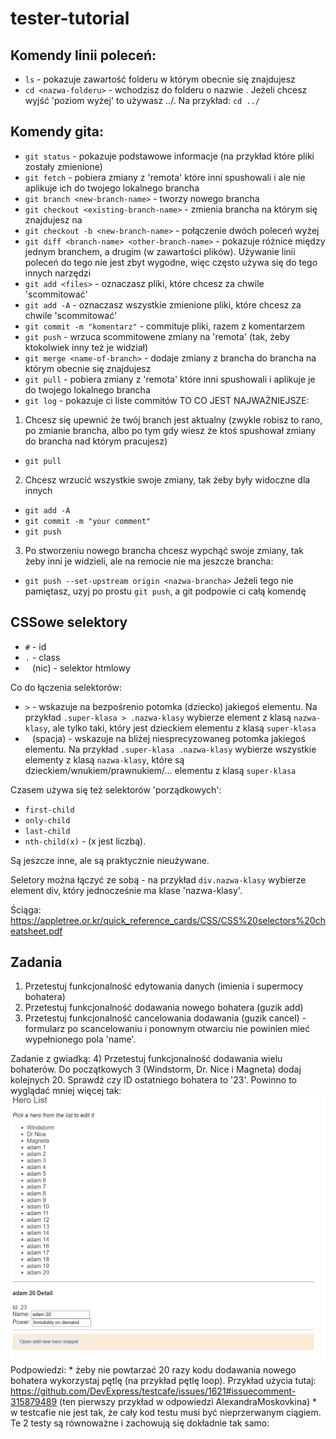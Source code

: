 # tester-tutorial

## Komendy linii poleceń:
- `ls` - pokazuje zawartość folderu w którym obecnie się znajdujesz
- `cd <nazwa-folderu>` - wchodzisz do folderu o nazwie <nazwa-folderu>. Jeżeli chcesz wyjść 'poziom wyżej' to używasz ../. Na przykład: `cd ../`

## Komendy gita:
- `git status` - pokazuje podstawowe informacje (na przykład które pliki zostały zmienione)
- `git fetch` - pobiera zmiany z 'remota' które inni spushowali i ale nie aplikuje ich do twojego lokalnego brancha
- `git branch <new-branch-name>` - tworzy nowego brancha
- `git checkout <existing-branch-name>` - zmienia brancha na którym się znajdujesz na <existing-branch-name>
- `git checkout -b <new-branch-name>` - połączenie dwóch poleceń wyżej
- `git diff <branch-name> <other-branch-name>` - pokazuje różnice między jednym branchem, a drugim (w zawartości plików). Używanie linii poleceń do tego nie jest zbyt wygodne, więc często używa się do tego innych narzędzi
- `git add <files>` - oznaczasz pliki, które chcesz za chwile 'scommitować'
- `git add -A` - oznaczasz wszystkie zmienione pliki, które chcesz za chwile 'scommitować'
- `git commit -m "komentarz"` - commituje pliki, razem z komentarzem
- `git push` - wrzuca scommitowene zmiany na 'remota' (tak, żeby ktokolwiek inny też je widział)
- `git merge <name-of-branch>` - dodaje zmiany z brancha <name-of-branch> do brancha na którym obecnie się znajdujesz
- `git pull` - pobiera zmiany z 'remota' które inni spushowali i aplikuje je do twojego lokalnego brancha
- `git log` - pokazuje ci liste commitów
TO CO JEST NAJWAŻNIEJSZE:

1) Chcesz się upewnić że twój branch jest aktualny (zwykle robisz to rano, po zmianie brancha, albo po tym gdy wiesz że ktoś spushował zmiany do brancha nad którym pracujesz)
- `git pull`

2) Chcesz wrzucić wszystkie swoje zmiany, tak żeby były widoczne dla innych
- `git add -A`
- `git commit -m "your comment"`
- `git push`

3) Po stworzeniu nowego brancha chcesz wypchąć swoje zmiany, tak żeby inni je widzieli, ale na remocie nie ma jeszcze brancha:
- `git push --set-upstream origin <nazwa-brancha>`
Jeżeli tego nie pamiętasz, uzyj  po prostu `git push`, a git podpowie ci całą komendę

## CSSowe selektory
 - `#` - id
 - `.` - class
 - ` ` (nic) - selektor htmlowy

 Co do łączenia selektorów:
 - `>` - wskazuje na bezpośrenio potomka (dziecko) jakiegoś elementu. Na przykład `.super-klasa > .nazwa-klasy` wybierze element z klasą `nazwa-klasy`, ale tylko taki, który jest dzieckiem elementu z klasą `super-klasa`
 - ` ` (spacja) - wskazuje na bliżej niesprecyzowaneg potomka jakiegoś elementu. Na przykład `.super-klasa .nazwa-klasy` wybierze wszystkie elementy z klasą `nazwa-klasy`, które są dzieckiem/wnukiem/prawnukiem/... elementu z klasą `super-klasa`

 Czasem używa się też selektorów 'porządkowych':
 - `first-child`
 - `only-child`
 - `last-child`
 - `nth-child(x)` - (x jest liczbą).

 Są jeszcze inne, ale są praktycznie nieużywane.

 Seletory można łączyć ze sobą - na przykład `div.nazwa-klasy` wybierze element div, który jednocześnie ma klase 'nazwa-klasy'.

 Ściąga: https://appletree.or.kr/quick_reference_cards/CSS/CSS%20selectors%20cheatsheet.pdf

## Zadania
1) Przetestuj funkcjonalność edytowania danych (imienia i supermocy bohatera)
2) Przetestuj funkcjonalność dodawania nowego bohatera (guzik add)
3) Przetestuj funkcjonalność cancelowania dodawania (guzik cancel) - formularz po scancelowaniu i ponownym otwarciu nie powinien mieć wypełnionego pola 'name'.

Zadanie z gwiadką:
4) Przetestuj funkcjonalność dodawania wielu bohaterów. Do początkowych 3 (Windstorm, Dr. Nice i Magneta) dodaj kolejnych 20.
   Sprawdź czy ID ostatniego bohatera to '23'. Powinno to wyglądać mniej więcej tak:
    ![Getting Started](docs-images/test-with-repetitions.png)
	Podpowiedzi:
		* żeby nie powtarzać 20 razy kodu dodawania nowego bohatera wykorzystaj pętlę (na przykład pętlę loop).
		Przykład użycia tutaj: https://github.com/DevExpress/testcafe/issues/1621#issuecomment-315879489 (ten pierwszy przykład w odpowiedzi AlexandraMoskovkina)
		* w testcafie nie jest tak, że cały kod testu musi być nieprzerwanym ciągiem. Te 2 testy są równoważne i zachowują się dokładnie tak samo: